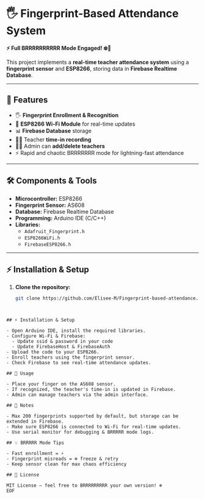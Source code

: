 # 🖐️ Fingerprint-Based Attendance System

**⚡ Full BRRRRRRRRRR Mode Engaged! ❄️💨**

This project implements a **real-time teacher attendance system** using a **fingerprint sensor** and **ESP8266**, storing data in **Firebase Realtime Database**.  

---

## 🔧 Features

- 🖐 **Fingerprint Enrollment & Recognition**  
- 📡 **ESP8266 Wi-Fi Module** for real-time updates  
- 📊 **Firebase Database** storage  
- 🧑‍🏫 Teacher **time-in recording**  
- 👨‍💻 Admin can **add/delete teachers**  
- ⚡ Rapid and chaotic BRRRRRRR mode for lightning-fast attendance  

---

## 🛠️ Components & Tools

- **Microcontroller:** ESP8266  
- **Fingerprint Sensor:** AS608  
- **Database:** Firebase Realtime Database  
- **Programming:** Arduino IDE (C/C++)  
- **Libraries:**  
  - `Adafruit_Fingerprint.h`  
  - `ESP8266WiFi.h`  
  - `FirebaseESP8266.h`  

---

## ⚡ Installation & Setup

1. **Clone the repository:**  
   ```bash
   git clone https://github.com/Elisee-M/Fingerprint-based-attendance.git 
```


## ⚡ Installation & Setup

- Open Arduino IDE, install the required libraries.
- Configure Wi-Fi & Firebase:
  - Update ssid & password in your code
  - Update FirebaseHost & FirebaseAuth
- Upload the code to your ESP8266.
- Enroll teachers using the fingerprint sensor.
- Check Firebase to see real-time attendance updates.

## 📝 Usage

- Place your finger on the AS608 sensor.
- If recognized, the teacher's time-in is updated in Firebase.
- Admin can manage teachers via the admin interface.

## 📌 Notes

- Max 200 fingerprints supported by default, but storage can be extended in Firebase.
- Make sure ESP8266 is connected to Wi-Fi for real-time updates.
- Use serial monitor for debugging & BRRRRR mode logs.

## 💡 BRRRRR Mode Tips

- Fast enrollment = ⚡
- Fingerprint misreads = ❄️ freeze & retry
- Keep sensor clean for max chaos efficiency

## 📜 License

MIT License – feel free to BRRRRRRRRR your own version! ❄️
EOF

